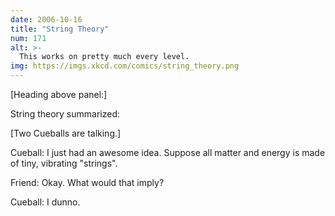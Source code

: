 ```yaml
---
date: 2006-10-16
title: "String Theory"
num: 171
alt: >-
  This works on pretty much every level.
img: https://imgs.xkcd.com/comics/string_theory.png
---
```

[Heading above panel:]

String theory summarized:

[Two Cueballs are talking.]

Cueball: I just had an awesome idea. Suppose all matter and energy is made of tiny, vibrating "strings".

Friend: Okay. What would that imply?

Cueball: I dunno.
